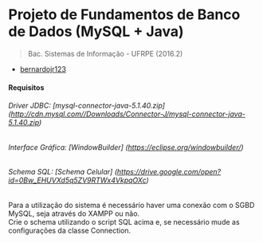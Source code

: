 # Projeto de Fundamentos de Banco de Dados (MySQL + Java)
>Bac. Sistemas de Informação - UFRPE (2016.2)<br>

- [bernardojr123](https://github.com/bernardojr123)<br>

#### Requisitos
###### Driver JDBC: [mysql-connector-java-5.1.40.zip] (http://cdn.mysql.com//Downloads/Connector-J/mysql-connector-java-5.1.40.zip)
###### Interface Gráfica: [WindowBuilder] (https://eclipse.org/windowbuilder/)
###### Schema SQL: [Schema Celular] (https://drive.google.com/open?id=0Bw_EHUVXd5q5ZV9RTWx4VkpqOXc)

Para a utilização do sistema é necessário haver uma conexão com o SGBD MySQL, seja através do XAMPP ou não.<br>
Crie o schema utilizando o script SQL acima e, se necessário mude as configurações da classe Connection.
